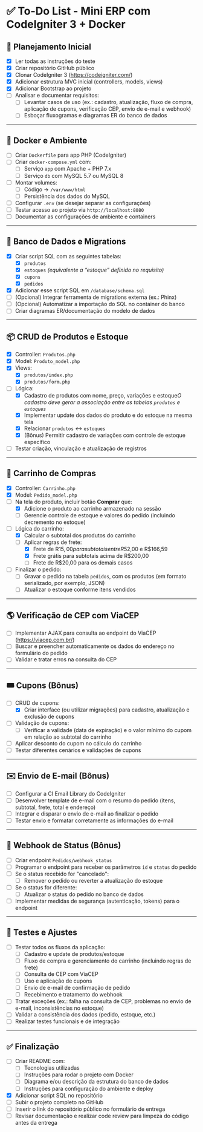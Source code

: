 # ✅ To-Do List - Mini ERP com CodeIgniter 3 + Docker

## 🚀 Planejamento Inicial

- [X] Ler todas as instruções do teste
- [X] Criar repositório GitHub público
- [X] Clonar CodeIgniter 3 (https://codeigniter.com/)
- [X] Adicionar estrutura MVC inicial (controllers, models, views)
- [X] Adicionar Bootstrap ao projeto
- [ ] Analisar e documentar requisitos:
  - [ ] Levantar casos de uso (ex.: cadastro, atualização, fluxo de compra, aplicação de cupons, verificação CEP, envio de e-mail e webhook)
  - [ ] Esboçar fluxogramas e diagramas ER do banco de dados

---

## 🐳 Docker e Ambiente

- [ ] Criar `Dockerfile` para app PHP (CodeIgniter)
- [ ] Criar `docker-compose.yml` com:
  - [ ] Serviço `app` com Apache + PHP 7.x
  - [ ] Serviço `db` com MySQL 5.7 ou MySQL 8
- [ ] Montar volumes:
  - [ ] Código -> `/var/www/html`
  - [ ] Persistência dos dados do MySQL
- [ ] Configurar `.env` (se desejar separar as configurações)
- [ ] Testar acesso ao projeto via `http://localhost:8080`
- [ ] Documentar as configurações de ambiente e containers

---

## 🔧 Banco de Dados e Migrations

- [X] Criar script SQL com as seguintes tabelas:
  - [X] `produtos`
  - [X] `estoques` *(equivalente a “estoque” definido no requisito)*
  - [X] `cupons`
  - [X] `pedidos`
- [X] Adicionar esse script SQL em `/database/schema.sql`
- [ ] (Opcional) Integrar ferramenta de migrations externa (ex.: Phinx)
- [ ] (Opcional) Automatizar a importação do SQL no container do banco
- [ ] Criar diagramas ER/documentação do modelo de dados

---

## 📦 CRUD de Produtos e Estoque

- [X] Controller: `Produtos.php`
- [X] Model: `Produto_model.php`
- [X] Views:
  - [X] `produtos/index.php`
  - [X] `produtos/form.php`
- [ ] Lógica:
  - [X] Cadastro de produtos com nome, preço, variações e estoque*O cadastro deve gerar a associação entre as tabelas `produtos` e `estoques`*
  - [X] Implementar update dos dados do produto e do estoque na mesma tela
  - [X] Relacionar `produtos` ↔ `estoques`
  - [X] (Bônus) Permitir cadastro de variações com controle de estoque específico
- [ ] Testar criação, vinculação e atualização de registros

---

## 🛒 Carrinho de Compras

- [X] Controller: `Carrinho.php`
- [X] Model: `Pedido_model.php`
- [ ] Na tela do produto, incluir botão **Comprar** que:
  - [X] Adicione o produto ao carrinho armazenado na sessão
  - [ ] Gerencie controle de estoque e valores do pedido (incluindo decremento no estoque)
- [ ] Lógica do carrinho:
  - [X] Calcular o subtotal dos produtos do carrinho
  - [ ] Aplicar regras de frete:
    - [X] Frete de R$15,00 para subtotais entre R$52,00 e R$166,59
    - [X] Frete grátis para subtotais acima de R$200,00
    - [ ] Frete de R$20,00 para os demais casos
- [ ] Finalizar o pedido:
  - [ ] Gravar o pedido na tabela `pedidos`, com os produtos (em formato serializado, por exemplo, JSON)
  - [ ] Atualizar o estoque conforme itens vendidos

---

## 🌎 Verificação de CEP com ViaCEP

- [ ] Implementar AJAX para consulta ao endpoint do ViaCEP (https://viacep.com.br/)
- [ ] Buscar e preencher automaticamente os dados do endereço no formulário do pedido
- [ ] Validar e tratar erros na consulta do CEP

---

## 🎟️ Cupons (Bônus)

- [ ] CRUD de cupons:
  - [X] Criar interface (ou utilizar migrações) para cadastro, atualização e exclusão de cupons
- [ ] Validação de cupons:
  - [ ] Verificar a validade (data de expiração) e o valor mínimo do cupom em relação ao subtotal do carrinho
- [ ] Aplicar desconto do cupom no cálculo do carrinho
- [ ] Testar diferentes cenários e validações de cupons

---

## ✉️ Envio de E-mail (Bônus)

- [ ] Configurar a CI Email Library do CodeIgniter
- [ ] Desenvolver template de e-mail com o resumo do pedido (itens, subtotal, frete, total e endereço)
- [ ] Integrar e disparar o envio de e-mail ao finalizar o pedido
- [ ] Testar envio e formatar corretamente as informações do e-mail

---

## 🔗 Webhook de Status (Bônus)

- [ ] Criar endpoint `Pedidos/webhook_status`
- [ ] Programar o endpoint para receber os parâmetros `id` e `status` do pedido
- [ ] Se o status recebido for "cancelado":
  - [ ] Remover o pedido ou reverter a atualização do estoque
- [ ] Se o status for diferente:
  - [ ] Atualizar o status do pedido no banco de dados
- [ ] Implementar medidas de segurança (autenticação, tokens) para o endpoint

---

## 🧪 Testes e Ajustes

- [ ] Testar todos os fluxos da aplicação:
  - [ ] Cadastro e update de produtos/estoque
  - [ ] Fluxo de compra e gerenciamento do carrinho (incluindo regras de frete)
  - [ ] Consulta de CEP com ViaCEP
  - [ ] Uso e aplicação de cupons
  - [ ] Envio de e-mail de confirmação de pedido
  - [ ] Recebimento e tratamento do webhook
- [ ] Tratar exceções (ex.: falha na consulta de CEP, problemas no envio de e-mail, inconsistências no estoque)
- [ ] Validar a consistência dos dados (pedido, estoque, etc.)
- [ ] Realizar testes funcionais e de integração

---

## ✅ Finalização

- [ ] Criar README com:
  - [ ] Tecnologias utilizadas
  - [ ] Instruções para rodar o projeto com Docker
  - [ ] Diagrama e/ou descrição da estrutura do banco de dados
  - [ ] Instruções para configuração do ambiente e deploy
- [X] Adicionar script SQL no repositório
- [ ] Subir o projeto completo no GitHub
- [ ] Inserir o link do repositório público no formulário de entrega
- [ ] Revisar documentação e realizar code review para limpeza do código antes da entrega
